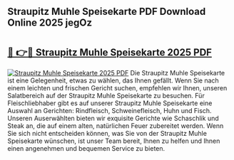 ## Straupitz Muhle Speisekarte PDF Download Online 2025 jegOz

# <h2><a href="http://gcc2lan.nevu.top/?p=Straupitz+Muhle+Speisekarte">🔗 👉🔴 Straupitz Muhle Speisekarte 2025 PDF</a></h2>

[![Straupitz Muhle Speisekarte 2025 PDF](https://i.imgur.com/dBaPXMq.png)](http://gcc2lan.nevu.top/?p=Straupitz+Muhle+Speisekarte)
Die Straupitz Muhle Speisekarte ist eine Gelegenheit, etwas zu wählen, das Ihnen gefällt. Wenn Sie nach einem leichten und frischen Gericht suchen, empfehlen wir Ihnen, unseren Salatbereich auf der Straupitz Muhle Speisekarte zu besuchen. Für Fleischliebhaber gibt es auf unserer Straupitz Muhle Speisekarte eine Auswahl an Gerichten: Rindfleisch, Schweinefleisch, Huhn und Fisch. Unseren Auserwählten bieten wir exquisite Gerichte wie Schaschlik und Steak an, die auf einem alten, natürlichen Feuer zubereitet werden. Wenn Sie sich nicht entscheiden können, was Sie von der Straupitz Muhle Speisekarte wünschen, ist unser Team bereit, Ihnen zu helfen und Ihnen einen angenehmen und bequemen Service zu bieten.
